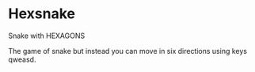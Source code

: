 # Hexsnake
Snake with HEXAGONS

The game of snake but instead you can move in six directions using keys qweasd. 

